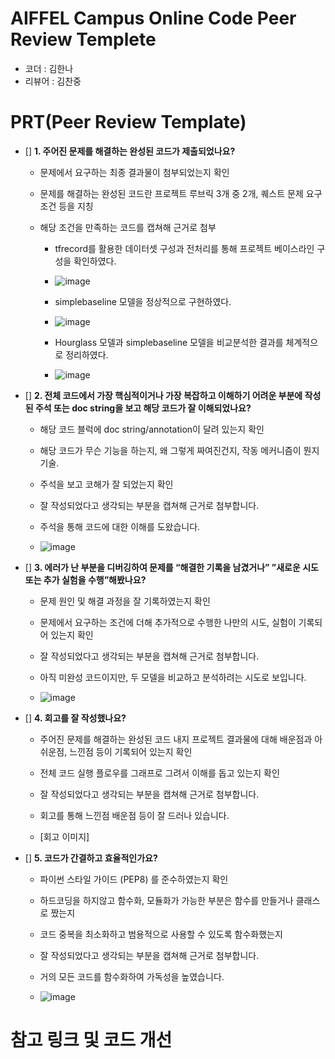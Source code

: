 # AIFFEL Campus Online Code Peer Review Templete
- 코더 : 김한나 
- 리뷰어 : 김찬중



# PRT(Peer Review Template)
- []  **1. 주어진 문제를 해결하는 완성된 코드가 제출되었나요?**
    - 문제에서 요구하는 최종 결과물이 첨부되었는지 확인
    - 문제를 해결하는 완성된 코드란 프로젝트 루브릭 3개 중 2개, 
    퀘스트 문제 요구조건 등을 지칭
    - 해당 조건을 만족하는 코드를 캡쳐해 근거로 첨부

      - tfrecord를 활용한 데이터셋 구성과 전처리를 통해 프로젝트 베이스라인 구성을 확인하였다.
      - ![image](https://github.com/khnhar/ipel/assets/128466813/6026b230-3ed2-42f0-b882-5a594afacc08)

      - simplebaseline 모델을 정상적으로 구현하였다.
      - ![image](https://github.com/khnhar/ipel/assets/128466813/a1c3fecb-a1f9-45ac-9fd3-7ab598db9732)

      - Hourglass 모델과 simplebaseline 모델을 비교분석한 결과를 체계적으로 정리하였다.
      - ![image](https://github.com/khnhar/ipel/assets/128466813/2c887d03-69ac-41a9-9e55-555b36e53a74)


    
- []  **2. 전체 코드에서 가장 핵심적이거나 가장 복잡하고 이해하기 어려운 부분에 작성된 
주석 또는 doc string을 보고 해당 코드가 잘 이해되었나요?**
    - 해당 코드 블럭에 doc string/annotation이 달려 있는지 확인
    - 해당 코드가 무슨 기능을 하는지, 왜 그렇게 짜여진건지, 작동 메커니즘이 뭔지 기술.
    - 주석을 보고 코해가 잘 되었는지 확인
    - 잘 작성되었다고 생각되는 부분을 캡쳐해 근거로 첨부합니다.
 
    - 주석을 통해 코드에 대한 이해를 도왔습니다.
    - ![image](https://github.com/khnhar/ipel/assets/128466813/ee108815-379f-4e2b-b8bf-898c79dd448b)

      

      
      
        
- []  **3. 에러가 난 부분을 디버깅하여 문제를 “해결한 기록을 남겼거나” 
”새로운 시도 또는 추가 실험을 수행”해봤나요?**
    - 문제 원인 및 해결 과정을 잘 기록하였는지 확인
    - 문제에서 요구하는 조건에 더해 추가적으로 수행한 나만의 시도, 
    실험이 기록되어 있는지 확인
    - 잘 작성되었다고 생각되는 부분을 캡쳐해 근거로 첨부합니다.
 
    - 아직 미완성 코드이지만, 두 모델을 비교하고 분석하려는 시도로 보입니다.
    - ![image](https://github.com/khnhar/ipel/assets/128466813/ff2950b7-5f49-4c29-a87e-0945ace95ad8)

      


- []  **4. 회고를 잘 작성했나요?** 
    - 주어진 문제를 해결하는 완성된 코드 내지 프로젝트 결과물에 대해
    배운점과 아쉬운점, 느낀점 등이 기록되어 있는지 확인
    - 전체 코드 실행 플로우를 그래프로 그려서 이해를 돕고 있는지 확인
    - 잘 작성되었다고 생각되는 부분을 캡쳐해 근거로 첨부합니다.

    - 회고를 통해 느낀점 배운점 등이 잘 드러나 있습니다.
    - [회고 이미지]

        
- []  **5. 코드가 간결하고 효율적인가요?**
    - 파이썬 스타일 가이드 (PEP8) 를 준수하였는지 확인
    - 하드코딩을 하지않고 함수화, 모듈화가 가능한 부분은 함수를 만들거나 클래스로 짰는지
    - 코드 중복을 최소화하고 범용적으로 사용할 수 있도록 함수화했는지
    - 잘 작성되었다고 생각되는 부분을 캡쳐해 근거로 첨부합니다.
 
    - 거의 모든 코드를 함수화하여 가독성을 높였습니다.
    - ![image](https://github.com/khnhar/ipel/assets/128466813/8376d862-bc4f-4e8e-aabb-cd64f06c7783)

      



# 참고 링크 및 코드 개선

